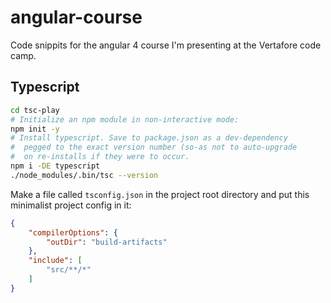 # angular-course
Code snippits for the angular 4 course I'm presenting at the Vertafore code camp.

## Typescript

```bash
cd tsc-play
# Initialize an npm module in non-interactive mode:
npm init -y
# Install typescript. Save to package.json as a dev-dependency 
#  pegged to the exact version number (so-as not to auto-upgrade 
#  on re-installs if they were to occur. 
npm i -DE typescript 
./node_modules/.bin/tsc --version
```

Make a file called `tsconfig.json` in the project root directory and put this minimalist project config in it:
```json
{
    "compilerOptions": {
        "outDir": "build-artifacts"
    },
    "include": [
        "src/**/*"
    ]
}
```

